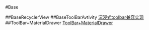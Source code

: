 #Base

##BaseRecyclerView 
##BaseToolBarAvtivity
[沉浸式toolbar兼容实现](http://blog.csdn.net/afanyusong/article/details/50915910)
##ToolBar+MaterialDrawer
[ToolBar+MaterialDrawer](http://blog.csdn.net/afanyusong/article/details/50955227)
